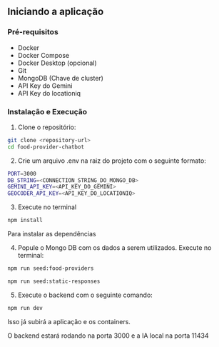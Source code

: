 ## Iniciando a aplicação

### Pré-requisitos

- Docker
- Docker Compose
- Docker Desktop (opcional)
- Git
- MongoDB (Chave de cluster)
- API Key do Gemini
- API Key do locationiq

### Instalação e Execução

1. Clone o repositório:

```bash
git clone <repository-url>
cd food-provider-chatbot
```

2. Crie um arquivo .env na raiz do projeto com o seguinte formato:

```bash
PORT=3000
DB_STRING=<CONNECTION_STRING_DO_MONGO_DB>
GEMINI_API_KEY=<API_KEY_DO_GEMINI>
GEOCODER_API_KEY=<API_KEY_DO_LOCATIONIQ>
```

3. Execute no terminal

```bash
npm install
```

Para instalar as dependências

4. Popule o Mongo DB com os dados a serem utilizados. Execute no terminal:

```bash
npm run seed:food-providers

npm run seed:static-responses
```

5. Execute o backend com o seguinte comando:

```bash
npm run dev
```

Isso já subirá a aplicação e os containers.

O backend estará rodando na porta 3000 e a IA local na porta 11434
